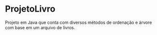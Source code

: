 # ProjetoLivro
Projeto em Java que conta com diversos métodos de ordenação e árvore com base em um arquivo de livros.
